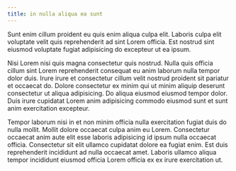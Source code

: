 ```yaml
---
title: in nulla aliqua ea sunt
---
```


Sunt enim cillum proident eu quis enim aliqua culpa elit. Laboris culpa elit voluptate velit quis reprehenderit ad sint Lorem officia. Est nostrud sint eiusmod voluptate fugiat adipisicing do excepteur ut ea ipsum.

Nisi Lorem nisi quis magna consectetur quis nostrud. Nulla quis officia cillum sint Lorem reprehenderit consequat eu anim laborum nulla tempor dolor duis. Irure irure et consectetur cillum velit nostrud proident sit pariatur et occaecat do. Dolore consectetur ex minim qui ut minim aliquip deserunt consectetur ut aliqua adipisicing. Do aliqua eiusmod eiusmod tempor dolor. Duis irure cupidatat Lorem anim adipisicing commodo eiusmod sunt et sunt anim exercitation excepteur.

Tempor laborum nisi in et non minim officia nulla exercitation fugiat duis do nulla mollit. Mollit dolore occaecat culpa anim eu Lorem. Consectetur occaecat anim aute elit esse laboris adipisicing id ipsum nulla occaecat officia. Consectetur sit elit ullamco cupidatat dolore ea fugiat enim. Est duis reprehenderit incididunt ad nulla occaecat amet. Laboris ullamco aliqua tempor incididunt eiusmod officia Lorem officia ex ex irure exercitation ut.